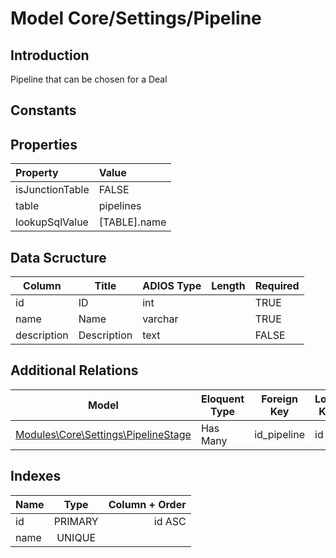 # Model Core/Settings/Pipeline

## Introduction

Pipeline that can be chosen for a Deal

## Constants

## Properties

| Property        | Value        |
| :-------------- | :----------- |
| isJunctionTable | FALSE        |
| table           | pipelines    |
| lookupSqlValue  | [TABLE].name |

## Data Scructure

| Column      | Title       | ADIOS Type | Length | Required |
| ----------- | ----------- | ---------- | ------ | -------- |
| id          | ID          | int        |        | TRUE     |
| name        | Name        | varchar    |        | TRUE     |
| description | Description | text       |        | FALSE    |

## Additional Relations

| Model                                                   | Eloquent Type | Foreign Key | Local Key |
| ------------------------------------------------------- | ------------- | ----------- | --------- |
| [Modules\Core\Settings\PipelineStage](./PipelineStage.md) | Has Many      | id_pipeline | id        |

## Indexes

| Name |  Type   | Column + Order |
| :--- | :-----: | -------------: |
| id   | PRIMARY |         id ASC |
| name | UNIQUE  |                |
